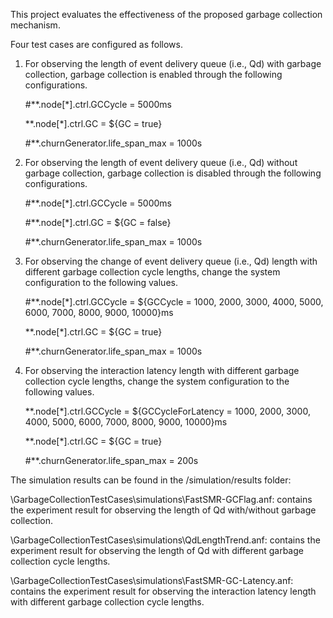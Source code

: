 This project evaluates the effectiveness of the proposed garbage collection mechanism. 

Four test cases are configured as follows.

1) For observing the length of event delivery queue (i.e., Qd) with garbage collection, garbage collection is enabled through the following configurations.

	#**.node[*].ctrl.GCCycle = 5000ms

	**.node[*].ctrl.GC = ${GC = true}

	#**.churnGenerator.life_span_max = 1000s

2) For observing the length of event delivery queue (i.e., Qd) without garbage collection, garbage collection is disabled through the following configurations.

	#**.node[*].ctrl.GCCycle = 5000ms

	#**.node[*].ctrl.GC = ${GC = false}

	#**.churnGenerator.life_span_max = 1000s

3) For observing the change of event delivery queue (i.e., Qd) length with different garbage collection cycle lengths, change the system configuration to the following values.

	#**.node[*].ctrl.GCCycle = ${GCCycle = 1000, 2000, 3000, 4000, 5000, 6000, 7000, 8000, 9000, 10000}ms

	**.node[*].ctrl.GC = ${GC = true}

	#**.churnGenerator.life_span_max = 1000s

4) For observing the interaction latency length with different garbage collection cycle lengths, change the system configuration to the following values.

	**.node[*].ctrl.GCCycle = ${GCCycleForLatency = 1000, 2000, 3000, 4000, 5000, 6000, 7000, 8000, 9000, 10000}ms

	**.node[*].ctrl.GC = ${GC = true}

	#**.churnGenerator.life_span_max = 200s

The simulation results can be found in the /simulation/results folder: 

\GarbageCollectionTestCases\simulations\FastSMR-GCFlag.anf: contains the experiment result for observing the length of Qd with/without garbage collection.

\GarbageCollectionTestCases\simulations\QdLengthTrend.anf: contains the experiment result for observing the length of Qd with different garbage collection cycle lengths.

\GarbageCollectionTestCases\simulations\FastSMR-GC-Latency.anf: contains the experiment result for observing the interaction latency length with different garbage collection cycle lengths.